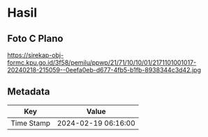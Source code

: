 # Hasil

## Foto C Plano

https://sirekap-obj-formc.kpu.go.id/3f58/pemilu/ppwp/21/71/10/10/01/2171101001017-20240218-215059--0eefa0eb-d677-4fb5-b1fb-8938344c3d42.jpg


## Metadata

| Key        | Value               |
| ---------- | ------------------- |
| Time Stamp | 2024-02-19 06:16:00 |



